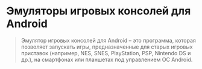 # Эмуляторы игровых консолей для Android

> Эмулятор игровых консолей для Android – это программа, которая позволяет запускать игры, предназначенные для старых игровых приставок (например, NES, SNES, PlayStation, PSP, Nintendo DS и др.), на смартфонах или планшетах под управлением ОС Android.

